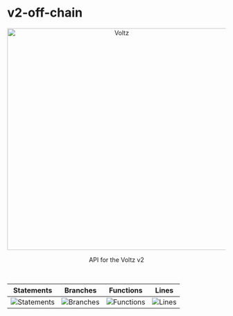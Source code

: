 # v2-off-chain

<p align="center">
  <a href="https://app.voltz.xyz/">
    <picture>
      <img src="../../docs/voltz-background.jpeg" alt="Voltz" width="512" />
    </picture>
  </a>
</p>

<p align="center"> API for the Voltz v2 </p>

<br />

| Statements                  | Branches                | Functions                 | Lines             |
| --------------------------- | ----------------------- | ------------------------- | ----------------- |
| ![Statements](https://img.shields.io/badge/statements-11.17%25-red.svg?style=flat) | ![Branches](https://img.shields.io/badge/branches-23.4%25-red.svg?style=flat) | ![Functions](https://img.shields.io/badge/functions-4.41%25-red.svg?style=flat) | ![Lines](https://img.shields.io/badge/lines-11%25-red.svg?style=flat) |

